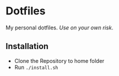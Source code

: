 # Dotfiles
My personal dotfiles. *Use on your own risk*.

## Installation
- Clone the Repository to home folder
- Run `./install.sh`
